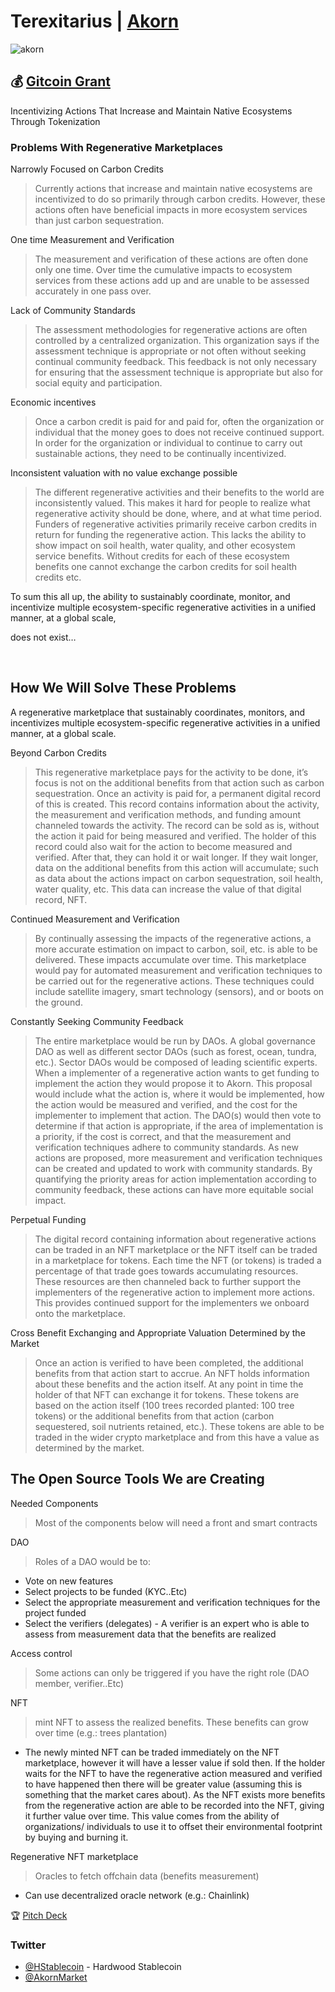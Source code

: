 # Terexitarius | [Akorn](https://twitter.com/AkornMarket)
![akorn](https://cdn.discordapp.com/attachments/894474009759084564/929596499761958962/1500x500.png)

## 💰 [Gitcoin Grant](https://gitcoin.co/grants/4006/incentivizing-actions-that-increasing-and-maintain)
Incentivizing Actions That Increase and Maintain Native Ecosystems Through Tokenization

### Problems With Regenerative Marketplaces

Narrowly Focused on Carbon Credits
> Currently actions that increase and maintain native ecosystems are incentivized to do so primarily through carbon credits. However, these actions often have beneficial impacts in more ecosystem services than just carbon sequestration. 



One time Measurement and Verification
> The measurement and verification of these actions are often done only one time. Over time the cumulative impacts to ecosystem services from these actions add up and are unable to be assessed accurately in one pass over. 

Lack of Community Standards
> The assessment methodologies for regenerative actions are often controlled by a centralized organization. This organization says if the assessment technique is appropriate or not often without seeking continual community feedback. This feedback is not only necessary for ensuring that the assessment technique is appropriate but also for social equity and participation. 

Economic incentives
> Once a carbon credit is paid for and paid for, often the organization or individual that the money goes to does not receive continued support. In order for the organization or individual to continue to carry out sustainable actions, they need to be continually incentivized. 

Inconsistent valuation with no value exchange possible
> The different regenerative activities and their benefits to the world are inconsistently valued. This makes it hard for people to realize what regenerative activity should be done, where, and at what time period. Funders of regenerative activities primarily receive carbon credits in return for funding the regenerative action. This lacks the ability to show impact on soil health, water quality, and other ecosystem service benefits. Without credits for each of these ecosystem benefits one cannot exchange the carbon credits for soil health credits etc. 
 
To sum this all up, the ability to sustainably coordinate, monitor, and incentivize multiple ecosystem-specific regenerative activities in a unified manner, at a global scale, 

does not exist…

<br>

## How We Will Solve These Problems

A regenerative marketplace that sustainably coordinates, monitors, and incentivizes multiple ecosystem-specific regenerative activities in a unified manner, at a global scale. 

Beyond Carbon Credits

> This regenerative marketplace pays for the activity to be done, it’s focus is not on the additional benefits from that action such as carbon sequestration. Once an activity is paid for, a permanent digital record of this is created. This record contains information about the activity, the measurement and verification methods, and funding amount channeled towards the activity. The record can be sold as is, without the action it paid for being measured and verified. The holder of this record could also wait for the action to become measured and verified. After that, they can hold it or wait longer. If they wait longer, data on the additional benefits from this action will accumulate; such as data about the actions impact on carbon sequestration, soil health, water quality, etc. This data can increase the value of that digital record, NFT.

Continued Measurement and Verification
> By continually assessing the impacts of the regenerative actions, a more accurate estimation on impact to carbon, soil, etc. is able to be delivered. These impacts accumulate over time. This marketplace would pay for automated measurement and verification techniques to be carried out for the regenerative actions. These techniques could include satellite imagery, smart technology (sensors), and or boots on the ground.

Constantly Seeking Community Feedback
> The entire marketplace would be run by DAOs. A global governance DAO as well as different sector DAOs (such as forest, ocean, tundra, etc.). Sector DAOs would be composed of leading scientific experts. When a implementer of a regenerative action wants to get funding to implement the action they would propose it to Akorn. This proposal would include what the action is, where it would be implemented, how the action would be measured and verified, and the cost for the implementer to implement that action. The DAO(s) would then vote to determine if that action is appropriate, if the area of implementation is a priority, if the cost is correct, and that the measurement and verification techniques adhere to community standards. As new actions are proposed, more measurement and verification techniques can be created and updated to work with community standards. By quantifying the priority areas for action implementation according to community feedback, these actions can have more equitable social impact. 

Perpetual Funding
> The digital record containing information about regenerative actions can be traded in an NFT marketplace or the NFT itself can be traded in a marketplace for tokens. Each time the NFT (or tokens) is traded a percentage of that trade goes towards accumulating resources. These resources are then channeled back to further support the implementers of the regenerative action to implement more actions. This provides continued support for the implementers we onboard onto the marketplace. 

Cross Benefit Exchanging and Appropriate Valuation Determined by the Market
> Once an action is verified to have been completed, the additional benefits from that action start to accrue. An NFT holds information about these benefits and the action itself. At any point in time the holder of that NFT can exchange it for tokens. These tokens are based on the action itself (100 trees recorded planted: 100 tree tokens) or the additional benefits from that action (carbon sequestered, soil nutrients retained, etc.). These tokens are able to be traded in the wider crypto marketplace and from this have a value as determined by the market.  

## The Open Source Tools We are Creating

Needed Components
> Most of the components below will need a front and smart contracts

DAO
> Roles of a DAO would be to:
+ Vote on new features
+ Select projects to be funded (KYC..Etc)
+ Select the appropriate measurement and verification techniques for the project funded
+ Select the verifiers (delegates) - A verifier is an expert who is able to assess from measurement data that the benefits are realized

Access control
> Some actions can only be triggered if you have the right role (DAO member, verifier..Etc)

NFT
> mint NFT to assess the realized benefits. These benefits can grow over time (e.g.: trees plantation)
+ The newly minted NFT can be traded immediately on the NFT marketplace, however it will have a lesser value if sold then. If the holder waits for the NFT to have the regenerative action measured and verified to have happened then there will be greater value (assuming this is something that the market cares about). As the NFT exists more benefits from the regenerative action are able to be recorded into the NFT, giving it further value over time. This value comes from the ability of organizations/ individuals to use it to offset their environmental footprint by buying and burning it.  

Regenerative NFT marketplace
> Oracles to fetch offchain data (benefits measurement)
+ Can use decentralized oracle network (e.g.: Chainlink)

🏆 [Pitch Deck](https://docs.google.com/presentation/d/1Q2yN869JYpBhrVjlP8skxCkn-osNkBk_/edit?usp=sharing&ouid=118407420055444625212&rtpof=true&sd=true)

### Twitter
+ [@HStablecoin](https://twitter.com/HStablecoin) - Hardwood Stablecoin <br>
+ [@AkornMarket](https://twitter.com/AkornMarket)
